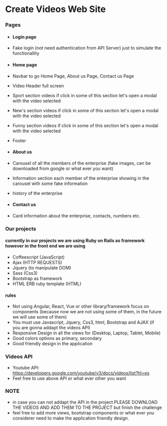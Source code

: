 # Create Videos Web Site

### Pages

- #### Login page
- Fake login (not need authentication from API Server) just to simulate the functionallity


- #### Home page
- Navbar to go Home Page, About us Page, Contact us Page
- Video Header full screen
- Sport section videos if click in some of this section let's open a modal with the video selected
- New's section videos if click in some of this section let's open a modal with the video selected
- Funny section videos if click in some of this section let's open a modal with the video selected
- Footer


- #### About us
- Carousel of all the members of the enterprise (fake images, can be downloaded from google or what ever you want)
- Information section each member of the enterprise showing in the carousel with some fake information
- history of the enterprise

- #### Contact us
- Card information about the enterprise, contacts, numbers etc.


### Our projects

#### currently in our projects we are using Ruby on Rails as framework however in the front end we are using
- Coffeescript (JavaScript)
- Ajax (HTTP REQUESTS)
- Jquery (to manipulate DOM)
- Sass (Css3)
- Bootstrap as framework
- HTML ERB ruby template (HTML)

#### rules
- Not using Angular, React, Vue or other library/framework focus on components (because now we are not using some of them, in the future we will use some of them)
- You must use Javascript, Jquery, Css3, html, Bootstrap and AJAX (if you are gonna addapt the videos API)
- Responsive Design in all the views for (Desktop, Laptop, Tablet, Mobile)
- Good colors options as primary, secondary
- Good friendly design in the application

### Videos API
- Youtube API: https://developers.google.com/youtube/v3/docs/videos/list?hl=es
- Feel free to use above API or what ever other you want

### NOTE
- in case you can not addapt the API in the project PLEASE DOWNLOAD THE VIDEOS AND ADD THEM TO THE PROJECT but finish the challenge
- feel free to add more views, bootstrap components or what ever you considerer need to make the application friendly design.
